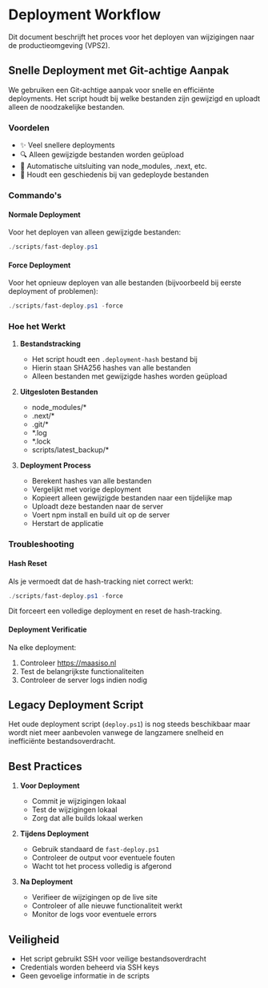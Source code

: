 # Deployment Workflow

Dit document beschrijft het proces voor het deployen van wijzigingen naar de productieomgeving (VPS2).

## Snelle Deployment met Git-achtige Aanpak

We gebruiken een Git-achtige aanpak voor snelle en efficiënte deployments. Het script houdt bij welke bestanden zijn gewijzigd en uploadt alleen de noodzakelijke bestanden.

### Voordelen
- ✨ Veel snellere deployments
- 🔍 Alleen gewijzigde bestanden worden geüpload
- 🚫 Automatische uitsluiting van node_modules, .next, etc.
- 📝 Houdt een geschiedenis bij van gedeployde bestanden

### Commando's

#### Normale Deployment
Voor het deployen van alleen gewijzigde bestanden:
```powershell
./scripts/fast-deploy.ps1
```

#### Force Deployment
Voor het opnieuw deployen van alle bestanden (bijvoorbeeld bij eerste deployment of problemen):
```powershell
./scripts/fast-deploy.ps1 -force
```

### Hoe het Werkt

1. **Bestandstracking**
   - Het script houdt een `.deployment-hash` bestand bij
   - Hierin staan SHA256 hashes van alle bestanden
   - Alleen bestanden met gewijzigde hashes worden geüpload

2. **Uitgesloten Bestanden**
   - node_modules/*
   - .next/*
   - .git/*
   - *.log
   - *.lock
   - scripts/latest_backup/*

3. **Deployment Process**
   - Berekent hashes van alle bestanden
   - Vergelijkt met vorige deployment
   - Kopieert alleen gewijzigde bestanden naar een tijdelijke map
   - Uploadt deze bestanden naar de server
   - Voert npm install en build uit op de server
   - Herstart de applicatie

### Troubleshooting

#### Hash Reset
Als je vermoedt dat de hash-tracking niet correct werkt:
```powershell
./scripts/fast-deploy.ps1 -force
```
Dit forceert een volledige deployment en reset de hash-tracking.

#### Deployment Verificatie
Na elke deployment:
1. Controleer https://maasiso.nl
2. Test de belangrijkste functionaliteiten
3. Controleer de server logs indien nodig

## Legacy Deployment Script

Het oude deployment script (`deploy.ps1`) is nog steeds beschikbaar maar wordt niet meer aanbevolen vanwege de langzamere snelheid en inefficiënte bestandsoverdracht.

## Best Practices

1. **Voor Deployment**
   - Commit je wijzigingen lokaal
   - Test de wijzigingen lokaal
   - Zorg dat alle builds lokaal werken

2. **Tijdens Deployment**
   - Gebruik standaard de `fast-deploy.ps1`
   - Controleer de output voor eventuele fouten
   - Wacht tot het process volledig is afgerond

3. **Na Deployment**
   - Verifieer de wijzigingen op de live site
   - Controleer of alle nieuwe functionaliteit werkt
   - Monitor de logs voor eventuele errors

## Veiligheid

- Het script gebruikt SSH voor veilige bestandsoverdracht
- Credentials worden beheerd via SSH keys
- Geen gevoelige informatie in de scripts